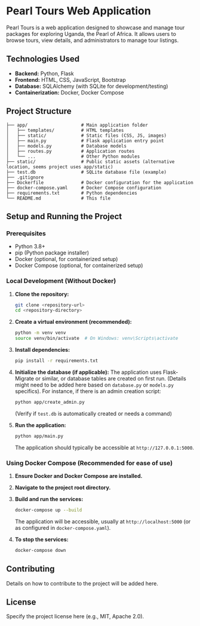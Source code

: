 # Pearl Tours Web Application

Pearl Tours is a web application designed to showcase and manage tour packages for exploring Uganda, the Pearl of Africa. It allows users to browse tours, view details, and administrators to manage tour listings.

## Technologies Used

*   **Backend:** Python, Flask
*   **Frontend:** HTML, CSS, JavaScript, Bootstrap
*   **Database:** SQLAlchemy (with SQLite for development/testing)
*   **Containerization:** Docker, Docker Compose

## Project Structure

```
├── app/                    # Main application folder
│   ├── templates/          # HTML templates
│   ├── static/             # Static files (CSS, JS, images)
│   ├── main.py             # Flask application entry point
│   ├── models.py           # Database models
│   ├── routes.py           # Application routes
│   └── ...                 # Other Python modules
├── static/                 # Public static assets (alternative location, seems project uses app/static)
├── test.db                 # SQLite database file (example)
├── .gitignore
├── Dockerfile              # Docker configuration for the application
├── docker-compose.yaml     # Docker Compose configuration
├── requirements.txt        # Python dependencies
└── README.md               # This file
```

## Setup and Running the Project

### Prerequisites

*   Python 3.8+
*   pip (Python package installer)
*   Docker (optional, for containerized setup)
*   Docker Compose (optional, for containerized setup)

### Local Development (Without Docker)

1.  **Clone the repository:**
    ```bash
    git clone <repository-url>
    cd <repository-directory>
    ```

2.  **Create a virtual environment (recommended):**
    ```bash
    python -m venv venv
    source venv/bin/activate  # On Windows: venv\Scripts\activate
    ```

3.  **Install dependencies:**
    ```bash
    pip install -r requirements.txt
    ```

4.  **Initialize the database (if applicable):**
    The application uses Flask-Migrate or similar, or database tables are created on first run. (Details might need to be added here based on `database.py` or `models.py` specifics).
    For instance, if there is an admin creation script:
    ```bash
    python app/create_admin.py
    ```
    (Verify if `test.db` is automatically created or needs a command)


5.  **Run the application:**
    ```bash
    python app/main.py
    ```
    The application should typically be accessible at `http://127.0.0.1:5000`.

### Using Docker Compose (Recommended for ease of use)

1.  **Ensure Docker and Docker Compose are installed.**

2.  **Navigate to the project root directory.**

3.  **Build and run the services:**
    ```bash
    docker-compose up --build
    ```
    The application will be accessible, usually at `http://localhost:5000` (or as configured in `docker-compose.yaml`).

4.  **To stop the services:**
    ```bash
    docker-compose down
    ```

## Contributing

Details on how to contribute to the project will be added here.

## License

Specify the project license here (e.g., MIT, Apache 2.0).
